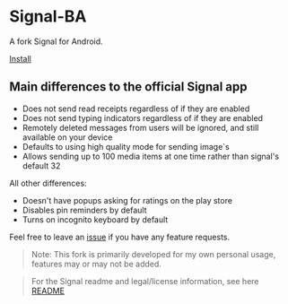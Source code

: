 # Signal-BA

A fork Signal for Android.

[Install](https://github.com/benarmstead/Signal-BA/releases/latest)

## Main differences to the official Signal app

- Does not send read receipts regardless of if they are enabled
- Does not send typing indicators regardless of if they are enabled
- Remotely deleted messages from users will be ignored, and still available on your device
- Defaults to using high quality mode for sending image`s
- Allows sending up to 100 media items at one time rather than signal's default 32

All other differences:

- Doesn't have popups asking for ratings on the play store
- Disables pin reminders by default
- Turns on incognito keyboard by default

Feel free to leave an [issue](https://github.com/benarmstead/Signal-BA/issues) if you have any feature requests.

> Note: This fork is primarily developed for my own personal usage, features may or may not be added.

> For the Signal readme and legal/license information, see here [README](/README.old.md)
